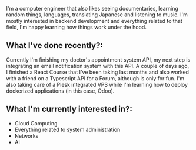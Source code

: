 
I'm a computer engineer that also likes seeing documentaries, learning random things, languages, translating Japanese and listening to music.
I'm mostly interested in backend development and everything related to that field, I'm happy learning how things work under the hood. 

## What I've done recently?:
Currently I'm finishing my doctor's appointment system API, my next step is integrating an email notification system with this API. 
A couple of days ago, I finished a React Course that I've been taking last months and also worked with a friend on a Typescript API for a Forum, although is only for fun.
I'm also taking care of a Plesk integrated VPS while I'm learning how to deploy dockerized applications (in this case, Odoo).

## What I'm currently interested in?:
* Cloud Computing
* Everything related to system administration
* Networks
* AI





<!--
**Flz14/Flz14** is a ✨ _special_ ✨ repository because its `README.md` (this file) appears on your GitHub profile.

Here are some ideas to get you started:

- 🔭 I’m currently working on ...
- 🌱 I’m currently learning ...
- 👯 I’m looking to collaborate on ...
- 🤔 I’m looking for help with ...
- 💬 Ask me about ...
- 📫 How to reach me: ...
- 😄 Pronouns: ...
- ⚡ Fun fact: ...
-->




